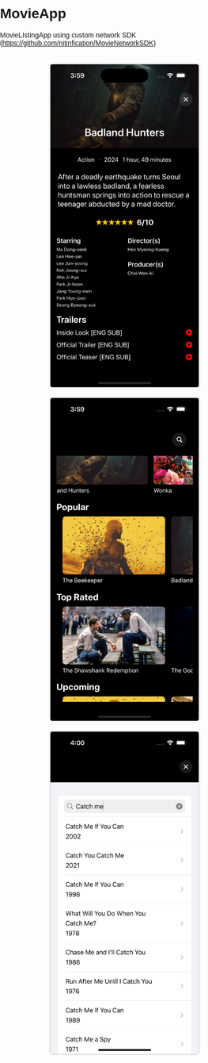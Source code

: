 # MovieApp
MovieLIstingApp using custom network SDK (https://github.com/nitinfication/MovieNetworkSDK)
<!DOCTYPE html>
<html lang="en">
<head>
  <meta charset="UTF-8">
  <meta name="viewport" content="width=device-width, initial-scale=1.0">
  <title>MovieApp Screenshots</title>
  <style>
    body {
      font-family: Arial, sans-serif;
      margin: 0;
      padding: 0;
    }
    .container {
      display: flex;
      flex-wrap: wrap;
      justify-content: center;
      align-items: center;
      gap: 20px;
      padding: 20px;
    }
    .screenshot {
      max-width: 300px;
      border: 1px solid #ccc;
      box-shadow: 0 0 5px rgba(0, 0, 0, 0.1);
      border-radius: 5px;
      overflow: hidden;
    }
    .screenshot img {
      width: 100%;
      height: auto;
      display: block;
    }
  </style>
</head>
<body>
  <div class="container">
    <div class="screenshot">
      <img src="screenshots/1.png" alt="Screenshot 1">
    </div>
    <div class="screenshot">
      <img src="screenshots/2.png" alt="Screenshot 2">
    </div>
    <div class="screenshot">
      <img src="screenshots/3.png" alt="Screenshot 3">
    </div>
  </div>
</body>
</html>
